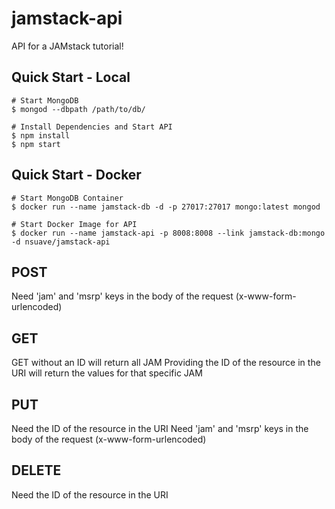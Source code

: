 # jamstack-api
API for a JAMstack tutorial!

## Quick Start - Local
```
# Start MongoDB
$ mongod --dbpath /path/to/db/ 

# Install Dependencies and Start API
$ npm install
$ npm start
```

## Quick Start - Docker
```
# Start MongoDB Container
$ docker run --name jamstack-db -d -p 27017:27017 mongo:latest mongod

# Start Docker Image for API
$ docker run --name jamstack-api -p 8008:8008 --link jamstack-db:mongo -d nsuave/jamstack-api
```

## POST
Need 'jam' and 'msrp' keys in the body of the request (x-www-form-urlencoded)

## GET
GET without an ID will return all JAM
Providing the ID of the resource in the URI will return the values for that specific JAM

## PUT
Need the ID of the resource in the URI
Need 'jam' and 'msrp' keys in the body of the request (x-www-form-urlencoded)

## DELETE
Need the ID of the resource in the URI
